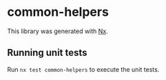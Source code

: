 # common-helpers

This library was generated with [Nx](https://nx.dev).

## Running unit tests

Run `nx test common-helpers` to execute the unit tests.
